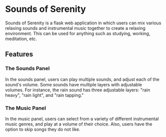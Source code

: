 # Sounds of Serenity

  Sounds of Serenity is a flask web application in which users can mix various relaxing sounds and instrumental music together to create a relaxing environment. This can be used for anything such as studying, working, meditation, etc.


## Features

### The Sounds Panel

  In the sounds panel, users can play multiple sounds, and adjust each of the sound's volume. Some sounds have multiple layers with adjustable volumes.
For instance, the rain sound has three adjustable layers: "rain heavy", "rain light", and "rain tapping."


### The Music Panel

  In the music panel, users can select from a variety of different instrumental music genres, and play at a volume of their choice. Also, users have the option
to skip songs they do not like.
